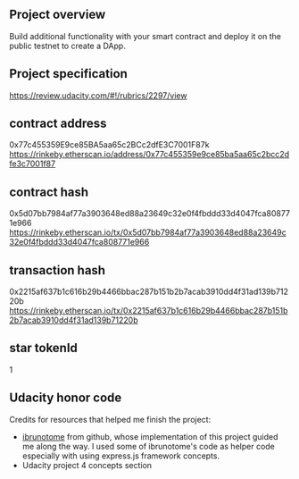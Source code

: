 ## Project overview

Build additional functionality with your smart contract and deploy it on the public testnet to create a DApp.

## Project specification 

https://review.udacity.com/#!/rubrics/2297/view

## contract address
0x77c455359E9ce85BA5aa65c2BCc2dfE3C7001F87k
https://rinkeby.etherscan.io/address/0x77c455359e9ce85ba5aa65c2bcc2dfe3c7001f87

## contract hash
0x5d07bb7984af77a3903648ed88a23649c32e0f4fbddd33d4047fca808771e966
https://rinkeby.etherscan.io/tx/0x5d07bb7984af77a3903648ed88a23649c32e0f4fbddd33d4047fca808771e966

## transaction hash
0x2215af637b1c616b29b4466bbac287b151b2b7acab3910dd4f31ad139b71220b
https://rinkeby.etherscan.io/tx/0x2215af637b1c616b29b4466bbac287b151b2b7acab3910dd4f31ad139b71220b

## star tokenId
1

## Udacity honor code

Credits for resources that helped me finish the project:

- [ibrunotome](https://github.com/ibrunotome/udacity-blockchain-developer-nanodegree/tree/master/project4) from github, whose implementation of this project guided me along the way. I used some of ibrunotome's code as helper code especially with using express.js framework concepts.
- Udacity project 4 concepts section
